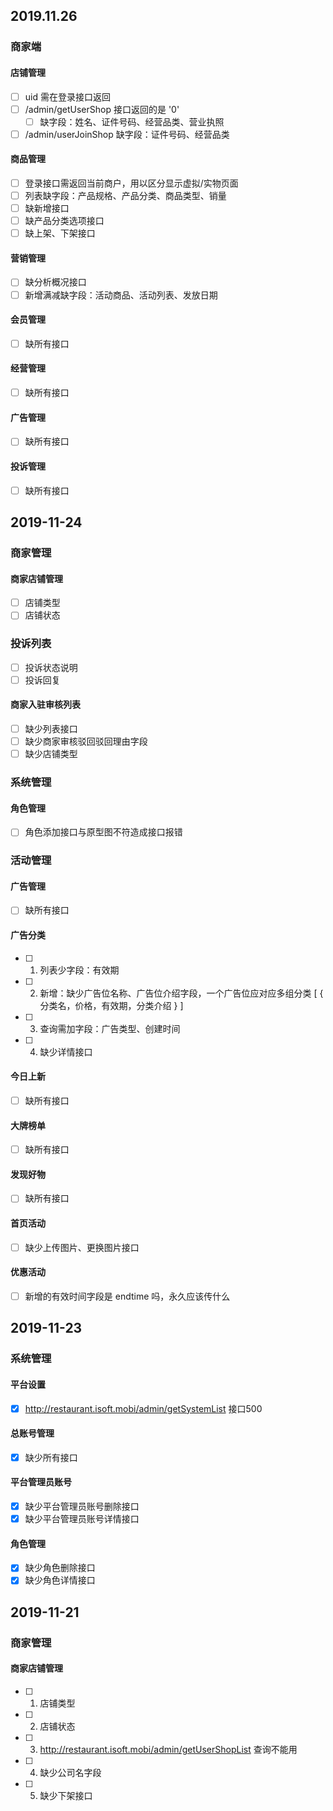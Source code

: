 ## 2019.11.26

### 商家端

#### 店铺管理

- [ ] uid 需在登录接口返回
- [ ] /admin/getUserShop 接口返回的是 '0'
  - [ ] 缺字段：姓名、证件号码、经营品类、营业执照
- [ ] /admin/userJoinShop 缺字段：证件号码、经营品类

#### 商品管理

- [ ] 登录接口需返回当前商户，用以区分显示虚拟/实物页面
- [ ] 列表缺字段：产品规格、产品分类、商品类型、销量
- [ ] 缺新增接口
- [ ] 缺产品分类选项接口
- [ ] 缺上架、下架接口

#### 营销管理

- [ ] 缺分析概况接口
- [ ] 新增满减缺字段：活动商品、活动列表、发放日期

#### 会员管理

- [ ] 缺所有接口

#### 经营管理

- [ ] 缺所有接口

#### 广告管理

- [ ] 缺所有接口

#### 投诉管理

- [ ] 缺所有接口


## 2019-11-24

### 商家管理
#### 商家店铺管理

- [ ] 店铺类型
- [ ] 店铺状态

### 投诉列表
- [ ] 投诉状态说明
- [ ] 投诉回复

#### 商家入驻审核列表
- [ ] 缺少列表接口
- [ ] 缺少商家审核驳回驳回理由字段
- [ ] 缺少店铺类型

### 系统管理
#### 角色管理
- [ ] 角色添加接口与原型图不符造成接口报错


### 活动管理
#### 广告管理

- [ ] 缺所有接口

#### 广告分类

- [ ] 1. 列表少字段：有效期
- [ ] 2. 新增：缺少广告位名称、广告位介绍字段，一个广告位应对应多组分类  [ { 分类名，价格，有效期，分类介绍 } ]
- [ ] 3. 查询需加字段：广告类型、创建时间
- [ ] 4. 缺少详情接口

#### 今日上新

- [ ] 缺所有接口

#### 大牌榜单

- [ ] 缺所有接口

#### 发现好物

- [ ] 缺所有接口

#### 首页活动

- [ ] 缺少上传图片、更换图片接口

#### 优惠活动

- [ ] 新增的有效时间字段是 endtime 吗，永久应该传什么


## 2019-11-23

### 系统管理
#### 平台设置
- [x] http://restaurant.isoft.mobi/admin/getSystemList 接口500

#### 总账号管理
- [x] 缺少所有接口

#### 平台管理员账号
- [x] 缺少平台管理员账号删除接口
- [x] 缺少平台管理员账号详情接口

#### 角色管理
- [x] 缺少角色删除接口
- [x] 缺少角色详情接口

## 2019-11-21
### 商家管理
#### 商家店铺管理

- [ ] 1. 店铺类型
- [ ] 2. 店铺状态
- [ ] 3. http://restaurant.isoft.mobi/admin/getUserShopList 查询不能用
- [ ] 4. 缺少公司名字段
- [ ] 5. 缺少下架接口


